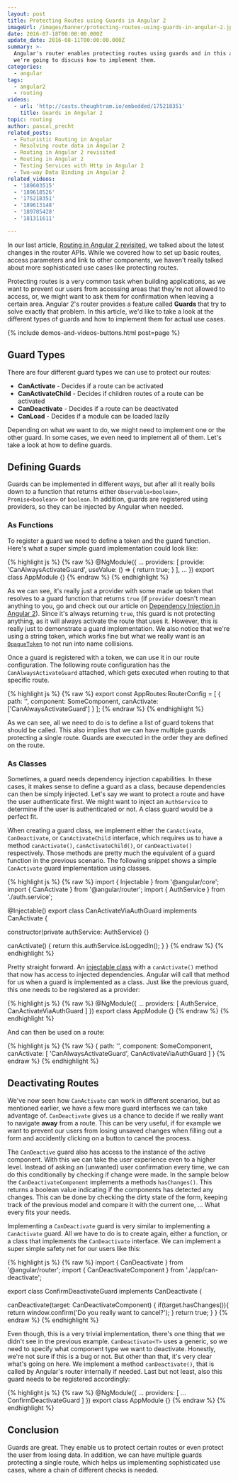 ```yaml
---
layout: post
title: Protecting Routes using Guards in Angular 2
imageUrl: /images/banner/protecting-routes-using-guards-in-angular-2.jpg
date: 2016-07-18T00:00:00.000Z
update_date: 2016-08-11T00:00:00.000Z
summary: >-
  Angular's router enables protecting routes using guards and in this article
  we're going to discuss how to implement them.
categories:
  - angular
tags:
  - angular2
  - routing
videos:
  - url: 'http://casts.thoughtram.io/embedded/175218351'
    title: Guards in Angular 2
topic: routing
author: pascal_precht
related_posts:
  - Futuristic Routing in Angular
  - Resolving route data in Angular 2
  - Routing in Angular 2 revisited
  - Routing in Angular 2
  - Testing Services with Http in Angular 2
  - Two-way Data Binding in Angular 2
related_videos:
  - '189603515'
  - '189618526'
  - '175218351'
  - '189613148'
  - '189785428'
  - '181311611'

---
```


In our last article, [Routing in Angular 2 revisited](/angular/2016/06/14/routing-in-angular-2-revisited.html), we talked about the latest changes in the router APIs. While we covered how to set up basic routes, access parameters and link to other components, we haven't really talked about more sophisticated use cases like protecting routes.

Protecting routes is a very common task when building applications, as we want to prevent our users from accessing areas that they're not allowed to access, or, we might want to ask them for confirmation when leaving a certain area. Angular 2's router provides a feature called **Guards** that try to solve exactly that problem. In this article, we'd like to take a look at the different types of guards and how to implement them for actual use cases.

{% include demos-and-videos-buttons.html post=page %}

## Guard Types

There are four different guard types we can use to protect our routes:

- **CanActivate** - Decides if a route can be activated
- **CanActivateChild** - Decides if children routes of a route can be activated
- **CanDeactivate** - Decides if a route can be deactivated
- **CanLoad** - Decides if a module can be loaded lazily

Depending on what we want to do, we might need to implement one or the other guard. In some cases, we even need to implement all of them. Let's take a look at how to define guards.

## Defining Guards

Guards can be implemented in different ways, but after all it really boils down to a function that returns either `Observable<boolean>`, `Promise<boolean>` or `boolean`. In addition, guards are registered using providers, so they can be injected by Angular when needed.

### As Functions

To register a guard we need to define a token and the guard function. Here's what a super simple guard implementation could look like:

{% highlight js %}
{% raw %}
@NgModule({
  ...
  providers: [
    provide: 'CanAlwaysActivateGuard',
    useValue: () => {
      return true;
    }
  ],
  ...
})
export class AppModule {}
{% endraw %}
{% endhighlight %}

As we can see, it's really just a provider with some made up token that resolves to a guard function that returns `true` (if `provider` doesn't mean anything to you, go and check out our article on [Dependency Injection in Angular 2](/angular/2015/05/18/dependency-injection-in-angular-2.html)). Since it's always returning `true`, this guard is not protecting anything, as it will always activate the route that uses it. However, this is really just to demonstrate a guard implementation. We also notice that we're using a string token, which works fine but what we really want is an [`OpaqueToken`](/angular/2016/05/23/opaque-tokens-in-angular-2.html) to not run into name collisions.

Once a guard is registered with a token, we can use it in our route configuration. The following route configuration has the `CanAlwaysActivateGuard` attached, which gets executed when routing to that specific route.


{% highlight js %}
{% raw %}
export const AppRoutes:RouterConfig = [
  { 
    path: '',
    component: SomeComponent,
    canActivate: ['CanAlwaysActivateGuard']
  }
];
{% endraw %}
{% endhighlight %}

As we can see, all we need to do is to define a list of guard tokens that should be called. This also implies that we can have multiple guards protecting a single route. Guards are executed in the order they are defined on the route.

### As Classes

Sometimes, a guard needs dependency injection capabilities. In these cases, it makes sense to define a guard as a class, because dependencies can then be simply injected. Let's say we want to protect a route and have the user authenticate first. We might want to inject an `AuthService` to determine if the user is authenticated or not. A class guard would be a perfect fit.

When creating a guard class, we implement either the `CanActivate`, `CanDeactivate`, or `CanActivateChild` interface, which requires us to have a method `canActivate()`, `canActivateChild()`, or `canDeactivate()` respectively. Those methods are pretty much the equivalent of a guard function in the previous scenario. The following snippet shows a simple `CanActivate` guard implementation using classes.


{% highlight js %}
{% raw %}
import { Injectable } from '@angular/core';
import { CanActivate } from '@angular/router';
import { AuthService } from './auth.service';

@Injectable()
export class CanActivateViaAuthGuard implements CanActivate {

  constructor(private authService: AuthService) {}

  canActivate() {
    return this.authService.isLoggedIn();
  }
}
{% endraw %}
{% endhighlight %}

Pretty straight forward. An [injectable class](/angular/2015/09/17/resolve-service-dependencies-in-angular-2.html) with a `canActivate()` method that now has access to injected dependencies. Angular will call that method for us when a guard is implemented as a class. Just like the previous guard, this one needs to be registered as a provider:

{% highlight js %}
{% raw %}
@NgModule({
  ...
  providers: [
    AuthService,
    CanActivateViaAuthGuard
  ]
})
export class AppModule {}
{% endraw %}
{% endhighlight %}

And can then be used on a route:

{% highlight js %}
{% raw %}
{ 
  path: '',
  component: SomeComponent,
  canActivate: [
    'CanAlwaysActivateGuard',
    CanActivateViaAuthGuard
  ]
}
{% endraw %}
{% endhighlight %}

## Deactivating Routes

We've now seen how `CanActivate` can work in different scenarios, but as mentioned earlier, we have a few more guard interfaces we can take advantage of. `CanDeactivate` gives us a chance to decide if we really want to navigate **away** from a route. This can be very useful, if for example we want to prevent our users from losing unsaved changes when filling out a form and accidently clicking on a button to cancel the process.

The `CanDeactive` guard also has access to the instance of the active component. With this we can take the user experience even to a higher level. Instead of asking an (unwanted) user confirmation every time, we can do this conditionally by checking if change were made. In the sample below the `CanDeactivateComponent` implements a methods `hasChanges()`. This returns a boolean value indicating if the components has detected any changes. This can be done by checking the dirty state of the form, keeping track of the previous model and compare it with the current one, ... What every fits your needs. 

Implementing a `CanDeactivate` guard is very similar to implementing a `CanActivate` guard. All we have to do is to create again, either a function, or a class that implements the `CanDeactivate` interface.  We can implement a super simple safety net for our users like this:

{% highlight js %}
{% raw %}
import { CanDeactivate } from '@angular/router';
import { CanDeactivateComponent } from './app/can-deactivate';

export class ConfirmDeactivateGuard implements CanDeactivate<CanDeactivateComponent> {

  canDeactivate(target: CanDeactivateComponent) {
    if(target.hasChanges()){
        return window.confirm('Do you really want to cancel?');
    }
    return true;
  }
}
{% endraw %}
{% endhighlight %}

Even though, this is a very trivial implementation, there's one thing that we didn't see in the previous example. `CanDeactivate<T>` uses a generic, so we need to specify what component type we want to deactivate. Honestly, we're not sure if this is a bug or not. But other than that, it's very clear what's going on here. We implement a method `canDeactivate()`, that is called by Angular's router internally if needed. Last but not least, also this guard needs to be registered accordingly:

{% highlight js %}
{% raw %}
@NgModule({
  ...
  providers: [
    ...
    ConfirmDeactivateGuard
  ]
})
export class AppModule {}
{% endraw %}
{% endhighlight %}

## Conclusion

Guards are great. They enable us to protect certain routes or even protect the user from losing data. In addition, we can have multiple guards protecting a single route, which helps us implementing sophisticated use cases, where a chain of different checks is needed.

